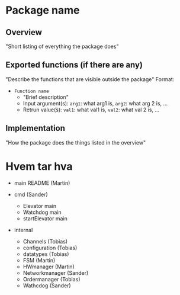 # Package name

## Overview
"Short listing of everything the package does"

## Exported functions (if there are any)
"Describe the functions that are visible outside the package"
Format:
* `Function name`
    * "Brief description"
    * Input argument(s): `arg1`: what arg1 is, `arg2`: what arg 2 is, ...
    * Retrun value(s): `val1`: what val1 is, `val2`: what val 2 is, ...

## Implementation
"How the package does the things listed in the overview"

# Hvem tar hva

* main README (Martin)

* cmd (Sander)
    * Elevator main
    * Watchdog main
    * startElevator main

* internal
    * Channels (Tobias)
    * configuration (Tobias)
    * datatypes (Tobias)
    * FSM (Martin)
    * HWmanager (Martin)
    * Networkmanager (Sander)
    * Ordermanager (Tobias)
    * Wathcdog (Sander)